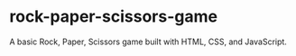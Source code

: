 # rock-paper-scissors-game
A basic Rock, Paper, Scissors game built with HTML, CSS, and JavaScript.
